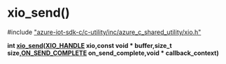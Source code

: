 # xio_send()

\#include ["azure-iot-sdk-c/c-utility/inc/azure_c_shared_utility/xio.h"](../iot-c-ref-xio-h.md)  

**int [xio_send](#xio_8h_1a8055217d505db388235a00b700aa1562)([XIO_HANDLE](#xio_8h_1a214682528088ae784e94fbbe26fa4356) xio,const void * buffer,size_t size,[ON_SEND_COMPLETE](#xio_8h_1a9275b2e616c2abadf629ca3d94d7871f) on_send_complete,void * callback_context)**


